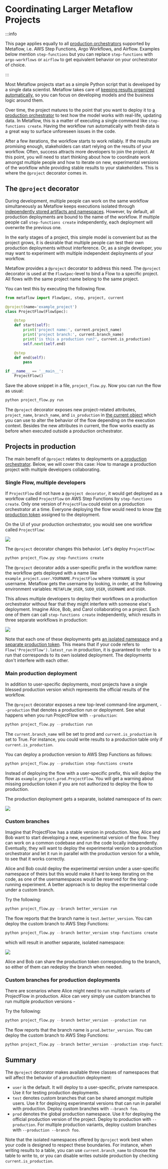 # Coordinating Larger Metaflow Projects

:::info

This page applies equally to all [production
orchestrators](/production/scheduling-metaflow-flows/introduction) supported by
Metaflow, i.e. AWS Step Functions, Argo Workflows, and Airflow. Examples below mention
`step-functions` but you can replace `step-functions` with `argo-workflows` or `airflow`
to get equivalent behavior on your orchestrator of choice.

:::


Most Metaflow projects start as a simple Python script that is developed by a single
data scientist. Metaflow takes care of [keeping results organized
automatically](../scaling/tagging), so you can focus on developing models and the
business logic around them.

Over time, the project matures to the point that you want to deploy it to [a production
orchestrator](/production/scheduling-metaflow-flows/introduction) to test how the model
works with real-life, updating data. In Metaflow, this is a matter of executing a single
command like `step-functions create`. Having the workflow run automatically with fresh
data is a great way to surface unforeseen issues in the code.

After a few iterations, the workflow starts to work reliably. If the results are
promising enough, stakeholders can start relying on the results of your workflow. Often,
success attracts more developers to join the project. At this point, you will need to
start thinking about how to coordinate work amongst multiple people and how to iterate
on new, experimental versions of the workflow while providing stable results to your
stakeholders. This is where the `@project` decorator comes in.

## The `@project` decorator

During development, multiple people can work on the same workflow simultaneously as
Metaflow keeps executions isolated through [independently stored artifacts and
namespaces](../scaling/tagging). However, by default, all production deployments are
bound to the name of the workflow. If multiple people call `step-functions create`
independently, each deployment will overwrite the previous one.

In the early stages of a project, this simple model is convenient but as the project
grows, it is desirable that multiple people can test their own production deployments
without interference. Or, as a single developer, you may want to experiment with
multiple independent deployments of your workflow.

Metaflow provides a `@project` decorator to address this need. The `@project` decorator
is used at the `FlowSpec`-level to bind a Flow to a specific project. All flows with the
same project name belong to the same project.

You can test this by executing the following flow.

```python title="project_flow.py"
from metaflow import FlowSpec, step, project, current

@project(name='example_project')
class ProjectFlow(FlowSpec):

    @step
    def start(self):
        print('project name:', current.project_name)
        print('project branch:', current.branch_name)
        print('is this a production run?', current.is_production)
        self.next(self.end)

    @step
    def end(self):
        pass

if __name__ == '__main__':
    ProjectFlow()
```

Save the above snippet in a file, `project_flow.py`. Now you can run the flow as usual:

```python
python project_flow.py run
```

The `@project` decorator exposes new project-related attributes, `project_name`,
`branch_name`, and `is_production` in [the current
object](../scaling/tagging#accessing-current-ids-in-a-flow) which you can use to alter
the behavior of the flow depending on the execution context. Besides the new attributes
in current, the flow works exactly as before when executed outside a production
orchestrator.

## Projects in production

The main benefit of `@project` relates to deployments on [a production
orchestrator](/production/scheduling-metaflow-flows/introduction). Below, we will cover
this case: How to manage a production project with multiple developers collaborating.

### Single Flow, multiple developers

If `ProjectFlow` did not have a `@project decorator`, it would get deployed as a
workflow called `ProjectFlow` on AWS Step Functions by `step-functions create`. Only one
version of `ProjectFlow` could exist on a production orchestrator at a time. Everyone
deploying the flow would need to know [the production
token](../scaling/tagging#production-namespaces) assigned to the deployment.

On the UI of your production orchestrator, you would see one workflow called
`ProjectFlow`:

![](/assets/project_old.png)

The `@project` decorator changes this behavior. Let's deploy `ProjectFlow`:

```python
python project_flow.py step-functions create
```

The `@project` decorator adds a user-specific prefix in the workflow name: the workflow
gets deployed with a name like `example_project.user.YOURNAME.ProjectFlow` where
`YOURNAME` is your username. Metaflow gets the username by looking, in order, at the
following environment variables: `METAFLOW_USER`, `SUDO_USER`, `USERNAME` and `USER`.

This allows multiple developers to deploy their workflows on a production orchestrator
without fear that they might interfere with someone else's deployment. Imagine Alice,
Bob, and Carol collaborating on a project. Each one of them can call `step-functions
create` independently, which results in three separate workflows in production:

![](/assets/project_user.png)

Note that each one of these deployments gets [an isolated namespace](../scaling/tagging)
and [a separate production token](../scaling/tagging#production-tokens). This means that
if your code refers to `Flow('ProjectFlow').latest_run` in production, it is guaranteed
to refer to a run that corresponds to its own isolated deployment. The deployments don't
interfere with each other.

### Main production deployment

In addition to user-specific deployments, most projects have a single blessed production
version which represents the official results of the workflow.

The `@project` decorator exposes a new top-level command-line argument, `--production`
that denotes a production run or deployment. See what happens when you run ProjectFlow
with `--production`:

```python
python project_flow.py --production run
```

The `current.branch_name` will be set to prod and `current.is_production` is set to
True. For instance, you could write results to a production table only if
`current.is_production`.

You can deploy a production version to AWS Step Functions as follows:

```python
python project_flow.py --production step-functions create
```

Instead of deploying the flow with a user-specific prefix, this will deploy the flow as
`example_project.prod.ProjectFlow`. You will get a warning about missing production
token if you are not authorized to deploy the flow to production.

The production deployment gets a separate, isolated namespace of its own:

![](/assets/project_prod.png)

### Custom branches

Imagine that ProjectFlow has a stable version in production. Now, Alice and Bob want to
start developing a new, experimental version of the flow. They can work on a common
codebase and run the code locally independently. Eventually, they will want to deploy
the experimental version to a production orchestrator and let it run in parallel with
the production version for a while, to see that it works correctly.

Alice and Bob could deploy the experimental version under a user-specific namespace of
theirs but this would make it hard to keep iterating on the code, as one of the
usernamespaces would be reserved for the long-running experiment. A better approach is
to deploy the experimental code under a custom branch.

Try the following:

```python
python project_flow.py --branch better_version run
```

The flow reports that the branch name is `test.better_version`. You can deploy the
custom branch to AWS Step Functions:

```python
python project_flow.py --branch better_version step-functions create
```

which will result in another separate, isolated namespace:

![](/assets/project_branch.png)

Alice and Bob can share the production token corresponding to the branch, so either of
them can redeploy the branch when needed.

### Custom branches for production deployments

There are scenarios where Alice might need to run multiple variants of ProjectFlow in
production. Alice can very simply use custom branches to run multiple production
versions -

Try the following:

```python
python project_flow.py --branch better_version --production run
```

The flow reports that the branch name is `prod.better_version`. You can deploy the
custom branch to AWS Step Functions:

```python
python project_flow.py --branch better_version --production step-functions create
```

## Summary

The `@project` decorator makes available three classes of namespaces that will affect
the behavior of a production deployment:

- `user` is the default. It will deploy to a user-specific, private namespace. Use it
  for testing production deployments.
- `test` denotes custom branches that can be shared amongst multiple users. Use it for
  deploying experimental versions that can run in parallel with production. Deploy
  custom branches with `--branch foo`.
- `prod` denotes the global production namespace. Use it for deploying the official
  production version of the project. Deploy to production with `--production`. For
  multiple production variants, deploy custom branches with `--production --branch foo`.

Note that the isolated namespaces offered by `@project` work best when your code is
designed to respect these boundaries. For instance, when writing results to a table, you
can use `current.branch_name` to choose the table to write to, or you can disable writes
outside production by checking `current.is_production`.
